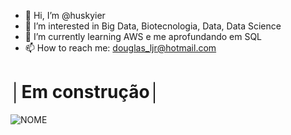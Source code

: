 - 👋 Hi, I’m @huskyier
- 👀 I’m interested in Big Data, Biotecnologia, Data, Data Science
- 🌱 I’m currently learning AWS e me aprofundando em SQL
- 📫 How to reach me: douglas_ljr@hotmail.com

# │Em construção│





![NOME](https://miro.medium.com/max/640/0*i1v1In2Tn4Stnwnl.jpg)
             
